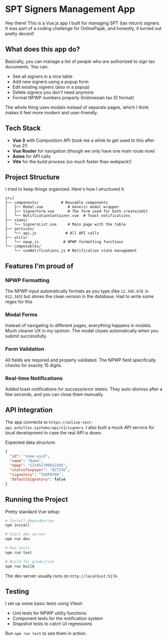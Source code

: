 # SPT Signers Management App

Hey there! This is a Vue.js app I built for managing SPT (tax return) signers. It was part of a coding challenge for OnlinePajak, and honestly, it turned out pretty decent!

## What does this app do?

Basically, you can manage a list of people who are authorized to sign tax documents. You can:
- See all signers in a nice table
- Add new signers using a popup form
- Edit existing signers (also in a popup)
- Delete signers you don't need anymore
- Format NPWP numbers properly (Indonesian tax ID format)

The whole thing uses modals instead of separate pages, which I think makes it feel more modern and user-friendly.

## Tech Stack

- **Vue 3** with Composition API (took me a while to get used to this after Vue 2!)
- **Vue Router** for navigation (though we only have one main route now)
- **Axios** for API calls
- **Vite** for the build process (so much faster than webpack!)

## Project Structure

I tried to keep things organized. Here's how I structured it:

```
src/
├── components/          # Reusable components
│   ├── Modal.vue           # Generic modal wrapper
│   ├── SignerForm.vue      # The form used for both create/edit
│   └── NotificationContainer.vue  # Toast notifications
├── views/
│   └── SignersList.vue     # Main page with the table
├── services/
│   └── api.js             # All API calls
├── utils/
│   └── npwp.js           # NPWP formatting functions
└── composables/
    └── useNotifications.js # Notification state management
```

## Features I'm proud of

### NPWP Formatting
The NPWP input automatically formats as you type (like `12.345.678.9-012.345`) but stores the clean version in the database. Had to write some regex for this 

### Modal Forms
Instead of navigating to different pages, everything happens in modals. Much cleaner UX in my opinion. The modal closes automatically when you submit successfully.

### Form Validation
All fields are required and properly validated. The NPWP field specifically checks for exactly 15 digits.

### Real-time Notifications
Added toast notifications for success/error states. They auto-dismiss after a few seconds, and you can close them manually.

## API Integration

The app connects to `https://online-test-api.achilles.systems/api/v1/signers`. I also built a mock API service for local development in case the real API is down.

Expected data structure:
```json
{
  "id": "some-uuid",
  "name": "Nama",
  "npwp": "123451789012345",
  "statusTaxpayer": "ACTIVE",
  "signatory": "TAXPAYER",
  "defaultSignatory": false
}
```

## Running the Project

Pretty standard Vue setup:

```bash
# Install dependencies
npm install

# Start dev server
npm run dev

# Run tests
npm run test

# Build for production
npm run build
```

The dev server usually runs on `http://localhost:5174`.

## Testing

I set up some basic tests using Vitest:
- Unit tests for NPWP utility functions
- Component tests for the notification system
- Snapshot tests to catch UI regressions

Run `npm run test` to see them in action.

